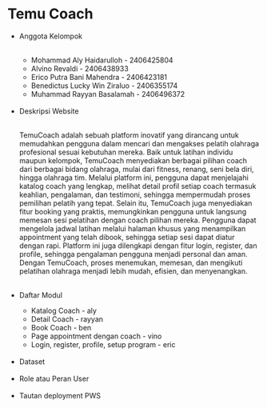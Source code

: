 <h1>Temu Coach</h1>

<ul>
  <li>Anggota Kelompok</li>
  <br>
  <ul>
    <li>Mohammad Aly Haidarulloh - 2406425804</li>
    <li>Alvino Revaldi - 2406438933</li>
    <li>Erico Putra Bani Mahendra - 2406423181</li>
    <li>Benedictus Lucky Win Ziraluo - 2406355174</li>
    <li>Muhammad Rayyan Basalamah - 2406496372</li>
  </ul>
  <br>
  <li>Deskripsi Website</li>
  <br>
  <p>
    TemuCoach adalah sebuah platform inovatif yang dirancang untuk memudahkan pengguna dalam mencari dan mengakses pelatih olahraga profesional sesuai kebutuhan mereka. Baik untuk latihan individu maupun kelompok, TemuCoach menyediakan berbagai pilihan coach dari berbagai bidang olahraga, mulai dari fitness, renang, seni bela diri, hingga olahraga tim. Melalui platform ini, pengguna dapat menjelajahi katalog coach yang lengkap, melihat detail profil setiap coach termasuk keahlian, pengalaman, dan testimoni, sehingga mempermudah proses pemilihan pelatih yang tepat.
    Selain itu, TemuCoach juga menyediakan fitur booking yang praktis, memungkinkan pengguna untuk langsung memesan sesi pelatihan dengan coach pilihan mereka. Pengguna dapat mengelola jadwal latihan melalui halaman khusus yang menampilkan appointment yang telah dibook, sehingga setiap sesi dapat diatur dengan rapi. Platform ini juga dilengkapi dengan fitur login, register, dan profile, sehingga pengalaman pengguna menjadi personal dan aman. Dengan TemuCoach, proses menemukan, memesan, dan mengikuti pelatihan olahraga menjadi lebih mudah, efisien, dan menyenangkan. 
  </p>
  <br>
  <li>Daftar Modul</li>
  <ul>
    <li>Katalog Coach - aly</li>
    <li>Detail Coach - rayyan</li>
    <li>Book Coach - ben</li>
    <li>Page appointment dengan coach - vino</li>
    <li>Login, register, profile, setup program - eric</li>
  </ul>
  <br>
  <li>Dataset</li>
  <br>
  <li>Role atau Peran User</li>
  <br>
  <li>Tautan deployment PWS</li>
  <br>
</ul>



